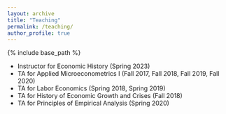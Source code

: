 ```yaml
---
layout: archive
title: "Teaching"
permalink: /teaching/
author_profile: true
---
```


{% include base_path %}

* Instructor for Economic History (Spring 2023)
* TA for Applied Microeconometrics I (Fall 2017, Fall 2018, Fall 2019, Fall 2020)
* TA for Labor Economics (Spring 2018, Spring 2019)
* TA for History of Economic Growth and Crises (Fall 2018)
* TA for Principles of Empirical Analysis (Spring 2020)
